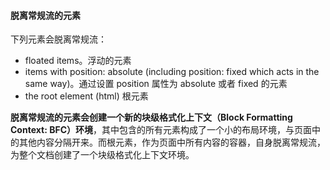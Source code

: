 #### 脱离常规流的元素
下列元素会脱离常规流：

* floated items。浮动的元素
* items with position: absolute (including position: fixed which acts in the same way)。通过设置 position 属性为 absolute 或者 fixed 的元素
* the root element (html) 根元素

**脱离常规流的元素会创建一个新的块级格式化上下文（Block Formatting Context: BFC）环境**，其中包含的所有元素构成了一个小的布局环境，与页面中的其他内容分隔开来。而根元素，作为页面中所有内容的容器，自身脱离常规流，为整个文档创建了一个块级格式化上下文环境。